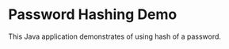 Password Hashing Demo
=====================

This Java application demonstrates of using hash of a password.
